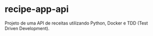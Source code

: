 # recipe-app-api
Projeto de uma API de receitas utilizando Python, Docker e TDD (Test Driven Development).
